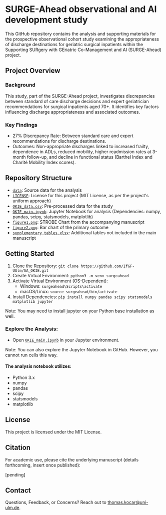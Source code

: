 # SURGE-Ahead observational and AI development study
This GitHub repository contains the analysis and supporting materials for the prospective observational cohort study examining the appropriateness of discharge destinations for geriatric surgical inpatients within the Supporting SURgery with GEriatric Co-Management and AI (SURGE-Ahead) project.

## Project Overview
### Background
This study, part of the SURGE-Ahead project, investigates discrepancies between standard of care discharge decisions and expert geriatrician recommendations for surgical inpatients aged 70+. It identifies key factors influencing discharge appropriateness and associated outcomes.

### Key Findings
- 27% Discrepancy Rate: Between standard care and expert recommendations for discharge destinations.
- Outcomes: Non-appropriate discharges linked to increased frailty, dependence in ADLs, reduced mobility, higher readmission rates at 3-month follow-up, and decline in functional status (Barthel Index and Charité Mobility Index scores).

## Repository Structure
- [`data`](./data): Source data for the analysis
- [`LICENSE`](./LICENSE): License for this project (MIT License, as per the project's uniform approach)
- [`OKIE_data.csv`](./OKIE_data.csv): Pre-processed data for the study
- [`OKIE_main.ipynb`](./OKIE_main.ipynb): Jupyter Notebook for analysis (Dependencies: numpy, pandas, scipy, statsmodels, matplotlib)
- [`figure1.png`](./figure1.png): STROBE Chart from the accompanying manuscript
- [`figure2.png`](./figure2.png): Bar chart of the primary outcome
- [`supplementary_tables.xlsx`](./supplementary_tables.xlsx): Additional tables not included in the main manuscript

## Getting Started
1. Clone the Repository: `git clone https://github.com/IfGF-UUlm/SA_OKIE.git`
2. Create Virtual Environment: `python3 -m venv surgeahead`
3. Activate Virtual Environment (OS-Dependent):
    - Windows: `surgeahead\Scripts\activate`
    - macOS/Linux: `source surgeahead/bin/activate`
4. Install Dependencies: `pip install numpy pandas scipy statsmodels matplotlib jupyter`

Note: You may need to install jupyter on your Python base installation as well.

### Explore the Analysis:
- Open [`OKIE_main.ipynb`](./OKIE_main.ipynb) in your Jupyter environment.

Note: You can also explore the Jupyter Notebook in GitHub. However, you cannot run cells this way.

#### The analysis notebook utilizes:
- Python 3.x
- numpy
- pandas
- scipy
- statsmodels
- matplotlib

## License
This project is licensed under the MIT License.

## Citation
For academic use, please cite the underlying manuscript (details forthcoming, insert once published):

[pending]

## Contact
Questions, Feedback, or Concerns? Reach out to thomas.kocar@uni-ulm.de.

